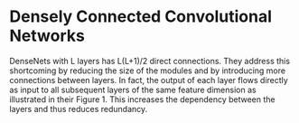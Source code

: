 # Densely Connected Convolutional Networks


DenseNets with L layers has L(L+1)/2 direct connections. They address this shortcoming by reducing the size of the modules and by introducing more connections between layers. In fact, the output of each layer flows directly as input to all subsequent layers of the same feature dimension as illustrated in their Figure 1. This increases the dependency between the layers and thus reduces redundancy.
